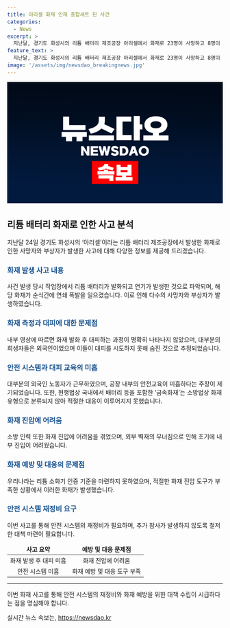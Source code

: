 ```yaml
---
title: 아리셀 화재 인재 종합세트 된 사건
categories:
  - News
excerpt: >
  지난달, 경기도 화성시의 리튬 배터리 제조공장 아리셀에서 화재로 23명이 사망하고 8명이 중상을 입었다. 내부 영상은 42초 내에 연기가 찰 때까지 경고 없이 화재를 보여주었다. 공장은 국내에서 리튬 배터리를 진화할 수 있는 소화기가 없는 등 안전 시스템이 부실했다. 사망자 대부분은 외국인으로, 불법파견과 안전 점검 부실도 지적되었다. 정부는 화재 원인과 책임을 밝혀 추가 참사를 막아야 한다.
feature_text: >
  지난달, 경기도 화성시의 리튬 배터리 제조공장 아리셀에서 화재로 23명이 사망하고 8명이 중상을 입었다. 내부 영상은 42초 내에 연기가 찰 때까지 경고 없이 화재를 보여주었다. 공장은 국내에서 리튬 배터리를 진화할 수 있는 소화기가 없는 등 안전 시스템이 부실했다. 사망자 대부분은 외국인으로, 불법파견과 안전 점검 부실도 지적되었다. 정부는 화재 원인과 책임을 밝혀 추가 참사를 막아야 한다.
image: '/assets/img/newsdao_breakingnews.jpg'
---
```


<p><img src="/assets/img/newsdao_breakingnews.jpg" alt="ranknews 속보" /></p>

<h2 data-ke-size="size26">리튬 배터리 화재로 인한 사고 분석</h2>

<p data-ke-size="size16">지난달 24일 경기도 화성시의 ‘아리셀’이라는 리튬 배터리 제조공장에서 발생한 화재로 인한 사망자와 부상자가 발생한 사고에 대해 다양한 정보를 제공해 드리겠습니다.</p>

<h3><b><span style="color: #1a5490;">화재 발생 사고 내용</span></b></h3>

<p data-ke-size="size16">사건 발생 당시 작업장에서 리튬 배터리가 발화되고 연기가 발생한 것으로 파악되며, 해당 화재가 순식간에 연쇄 폭발을 일으켰습니다. 이로 인해 다수의 사망자와 부상자가 발생하였습니다.</p>

<h3><b><span style="color: #1a5490;">화재 측정과 대피에 대한 문제점</span></b></h3>

<p data-ke-size="size16">내부 영상에 따르면 화재 발화 후 대피하는 과정이 명확히 나타나지 않았으며, 대부분의 희생자들은 외국인이었으며 이들이 대피를 시도하지 못해 숨진 것으로 추정되었습니다.</p>

<h3><b><span style="color: #1a5490;">안전 시스템과 대피 교육의 미흡</span></b></h3>

<p data-ke-size="size16">대부분의 외국인 노동자가 근무하였으며, 공장 내부의 안전교육이 미흡하다는 주장이 제기되었습니다. 또한, 현행법상 국내에서 배터리 등을 포함한 ‘금속화재’는 소방법상 화재 유형으로 분류되지 않아 적절한 대응이 이루어지지 못했습니다.</p>

<h3><b><span style="color: #1a5490;">화재 진압에 어려움</span></b></h3>

<p data-ke-size="size16">소방 인력 또한 화재 진압에 어려움을 겪었으며, 외부 벽재의 무너짐으로 인해 초기에 내부 진입이 어려웠습니다.</p>

<h3><b><span style="color: #1a5490;">화재 예방 및 대응의 문제점</span></b></h3>

<p data-ke-size="size16">우리나라는 리튬 소화기 인증 기준을 마련하지 못하였으며, 적절한 화재 진압 도구가 부족한 상황에서 이러한 화재가 발생했습니다.</p>

<h3><b><span style="color: #1a5490;">안전 시스템 재정비 요구</span></b></h3>

<p data-ke-size="size16">이번 사고를 통해 안전 시스템의 재정비가 필요하며, 추가 참사가 발생하지 않도록 철저한 대책 마련이 필요합니다.</p>

<table>
<thead>
<tr>
<td style="text-align: center; height: 17px;"><b>사고 요약</b></td>
<td style="text-align: center; height: 17px;"><b>예방 및 대응 문제점</b></td>
</tr>
</thead>
<tbody>
<tr>
<td style="text-align: center; height: 17px;">화재 발생 후 대피 미흡<br></td>
<td style="text-align: center; height: 17px;">화재 진압에 어려움</td>
</tr>
<tr>
<td style="text-align: center; height: 17px;">안전 시스템 미흡</td>
<td style="text-align: center; height: 17px;">화재 예방 및 대응 도구 부족</td>
</tr>
</tbody>
</table>

<hr>

<p data-ke-size="size16">이번 화재 사고를 통해 안전 시스템의 재정비와 화재 예방을 위한 대책 수립이 시급하다는 점을 명심해야 합니다. </p>
실시간 뉴스 속보는, <a href="https://newsdao.kr" rel="dofollow">https://newsdao.kr</a>


